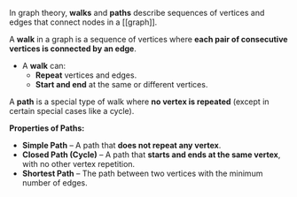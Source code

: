 In graph theory, **walks** and **paths** describe sequences of vertices and edges that connect nodes in a [[graph]].

A **walk** in a graph is a sequence of vertices where **each pair of consecutive vertices is connected by an edge**.

- A **walk** can:
    - **Repeat** vertices and edges.
    - **Start and end** at the same or different vertices.


A **path** is a special type of walk where **no vertex is repeated** (except in certain special cases like a cycle).

**Properties of Paths:**
- **Simple Path** – A path that **does not repeat any vertex**.
- **Closed Path (Cycle)** – A path that **starts and ends at the same vertex**, with no other vertex repetition.
- **Shortest Path** – The path between two vertices with the minimum number of edges.
